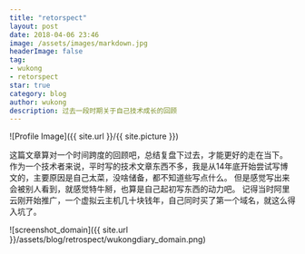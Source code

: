 ```yaml
---
title: "retorspect"
layout: post
date: 2018-04-06 23:46
image: /assets/images/markdown.jpg
headerImage: false
tag:
- wukong
- retorspect
star: true
category: blog
author: wukong
description: 过去一段时期关于自己技术成长的回顾 
---
```

![Profile Image]({{ site.url }}/{{ site.picture }})
<p>
这篇文章算对一个时间跨度的回顾吧，总结复盘下过去，才能更好的走在当下。
作为一个技术者来说，平时写的技术文章东西不多，我是从14年底开始尝试写博文的，主要原因是自己太菜，没啥储备，都不知道些写点什么。
但是感觉写出来会被别人看到，就感觉特牛掰，也算是自己起初写东西的动力吧。
记得当时阿里云刚开始推广，一个虚拟云主机几十块钱年，自己同时买了第一个域名，就这么得入坑了。
</p>

![screenshot_domain]({{ site.url }}/assets/blog/retrospect/wukongdiary_domain.png)

